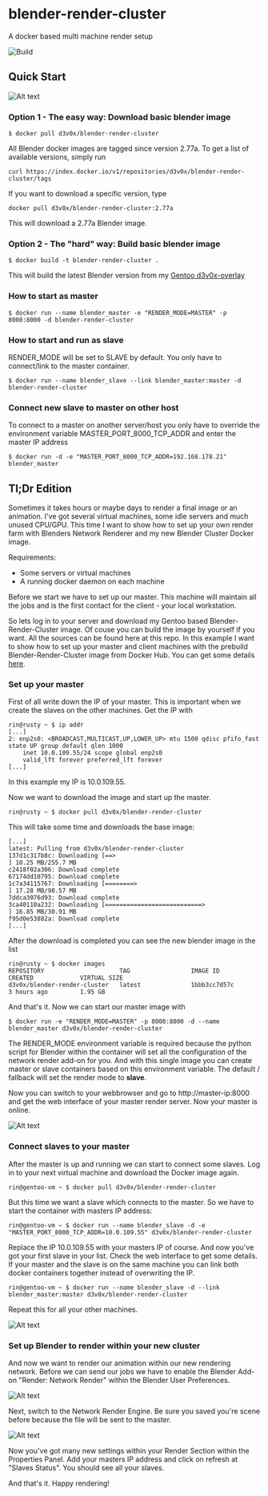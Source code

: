 # blender-render-cluster
A docker based multi machine render setup

![Build](https://jenkins.nespithal.com/buildStatus/icon?job=docker-blender-render-cluster)

## Quick Start

![Alt text](readme/images/blenderDocker.png?raw=true "Blender Docker Logo")

### Option 1 - The easy way: Download basic blender image

    $ docker pull d3v0x/blender-render-cluster

All Blender docker images are tagged since version 2.77a. To get a list of available versions, simply run

    curl https://index.docker.io/v1/repositories/d3v0x/blender-render-cluster/tags

If you want to download a specific version, type

    docker pull d3v0x/blender-render-cluster:2.77a

This will download a 2.77a Blender image.

### Option 2 - The "hard" way: Build basic blender image

    $ docker build -t blender-render-cluster .

This will build the latest Blender version from my [Gentoo d3v0x-overlay](https://github.com/d3v0x/d3v0x-overlay)

### How to start as master

    $ docker run --name blender_master -e "RENDER_MODE=MASTER" -p 8000:8000 -d blender-render-cluster

### How to start and run as slave

RENDER_MODE will be set to SLAVE by default. You only have to connect/link to the master container.

    $ docker run --name blender_slave --link blender_master:master -d blender-render-cluster

### Connect new slave to master on other host

To connect to a master on another server/host you only have to override the environment variable MASTER_PORT_8000_TCP_ADDR and enter the master IP address

    $ docker run -d -e "MASTER_PORT_8000_TCP_ADDR=192.168.178.21" blender_master

## Tl;Dr Edition

Sometimes it takes hours or maybe days to render a final image or an animation. I've got several virtual machines, some idle servers and much unused CPU/GPU. This time I want to show how to set up your own render farm with Blenders Network Renderer and my new Blender Cluster Docker image.

Requirements:

* Some servers or virtual machines
* A running docker daemon on each machine

Before we start we have to set up our master. This machine will maintain all the jobs and is the first contact for the client - your local workstation.

So lets log in to your server and download my Gentoo based Blender-Render-Cluster image. Of couse you can build the image by yourself if you want. All the sources can be found here at this repo. In this example I want to show how to set up your master and client machines with the prebuild Blender-Render-Cluster image from Docker Hub. You can get some details [here](https://hub.docker.com/r/d3v0x/blender-render-cluster/).

### Set up your master

First of all write down the IP of your master. This is important when we create the slaves on the other machines. Get the IP with

    rin@rusty ~ $ ip addr
    [...]
    2: enp2s0: <BROADCAST,MULTICAST,UP,LOWER_UP> mtu 1500 qdisc pfifo_fast state UP group default qlen 1000
        inet 10.0.109.55/24 scope global enp2s0
        valid_lft forever preferred_lft forever
    [...]

In this example my IP is 10.0.109.55.

Now we want to download the image and start up the master.

    rin@rusty ~ $ docker pull d3v0x/blender-render-cluster
    
This will take some time and downloads the base image:
    
    [...]
    latest: Pulling from d3v0x/blender-render-cluster
    137d1c317b8c: Downloading [==>                                                ] 10.25 MB/255.7 MB
    c2418f02a306: Download complete 
    67174dd10795: Download complete 
    1c7a34115767: Downloading [========>                                          ] 17.28 MB/98.57 MB
    7ddca3076d93: Download complete 
    3ca40110a232: Downloading [===========================>                       ] 16.85 MB/30.91 MB
    f95d0e53882a: Download complete 
    [...]

After the download is completed you can see the new blender image in the list

    rin@rusty ~ $ docker images
    REPOSITORY                     TAG                 IMAGE ID            CREATED             VIRTUAL SIZE
    d3v0x/blender-render-cluster   latest              1bbb3cc7d57c        3 hours ago         1.95 GB
    
And that's it. Now we can start our master image with

    $ docker run -e "RENDER_MODE=MASTER" -p 8000:8000 -d --name blender_master d3v0x/blender-render-cluster
    
The RENDER_MODE environment variable is required because the python script for Blender within the container will set all the configuration of the network render add-on for you. And with this single image you can create master or slave containers based on this environment variable. The default / fallback will set the render mode to __slave__.

Now you can switch to your webbrowser and go to http://master-ip:8000 and get the web interface of your master render server. Now your master is online.

![Alt text](readme/images/masterInterface.jpg?raw=true "Master Web Interface")


### Connect slaves to your master

After the master is up and running we can start to connect some slaves. Log in to your next virtual machine and download the Docker image again.

    rin@gentoo-vm ~ $ docker pull d3v0x/blender-render-cluster
    
But this time we want a slave which connects to the master. So we have to start the container with masters IP address:

    rin@gentoo-vm ~ $ docker run --name blender_slave -d -e "MASTER_PORT_8000_TCP_ADDR=10.0.109.55" d3v0x/blender-render-cluster

Replace the IP 10.0.109.55 with your masters IP of course. And now you've got your first slave in your list. Check the web interface to get some details.
If your master and the slave is on the same machine you can link both docker containers together instead of overwriting the IP.

    rin@gentoo-vm ~ $ docker run --name blender_slave -d --link blender_master:master d3v0x/blender-render-cluster
    
Repeat this for all your other machines.

![Alt text](readme/images/connectedSlave.jpg?raw=true "Connected Slave")

### Set up Blender to render within your new cluster

And now we want to render our animation within our new rendering network. Before we can send our jobs we have to enable the Blender Add-on "Render: Network Render" within the Blender User Preferences.

![Alt text](readme/images/enableBlenderAddon.jpg?raw=true "Enable Blender Addon")

Next, switch to the Network Render Engine. Be sure you saved you're scene before because the file will be sent to the master.

![Alt text](readme/images/switchToNetworkRenderer.jpg?raw=true "Switch to Network Renderer")

Now you've got many new settings within your Render Section within the Properties Panel. Add your masters IP address and click on refresh at "Slaves Status". You should see all your slaves.

And that's it. Happy rendering!
